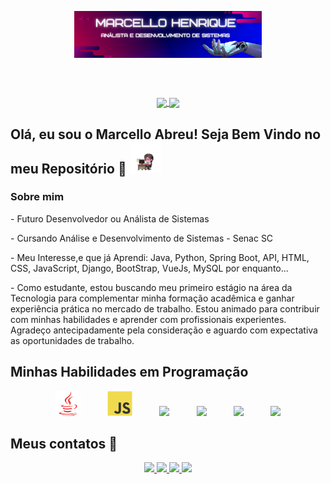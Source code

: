 <p align="center">
  <a href="#">
    <img align="center" width="300" src="marcello.png" />
  </a>
</p>
</br>
</br>
<p align="center">
  <a href="https://github.com/anuraghazra/github-readme-stats">
    <img
      align="center"
      height="165"
      src="https://github-readme-stats.vercel.app/api/top-langs/?username=MarcelloAbreu&layout=compact&langs_count=7&theme=algolia"
    />
  </a>
  <a href="https://github.com/anuraghazra/github-readme-stats">
    <img
      align="center"
      height="165"
      src="https://github-readme-stats.vercel.app/api?username=MarcelloAbreu&show_icons=true&theme=algolia&include_all_commits=true&count_private=true"
    />
  </a>
</p>

## Olá, eu sou o Marcello Abreu! Seja Bem Vindo no meu Repositório 👋 <img src="dev.gif" width="50px"></h2>

### Sobre mim
<div style="display: inline_block"  >
<p> -  Futuro Desenvolvedor ou Análista de Sistemas</p>
<p> -  Cursando Análise e Desenvolvimento de Sistemas - Senac SC</p>
<p> -  Meu Interesse,e  que já Aprendi: Java, Python, Spring Boot, API, HTML, CSS, JavaScript, Django, BootStrap, VueJs, MySQL por enquanto... </p>
<p> -  Como estudante, estou buscando meu primeiro estágio na área da Tecnologia para complementar minha formação acadêmica e ganhar experiência prática no mercado de trabalho. Estou animado para contribuir com minhas habilidades e aprender com profissionais experientes. Agradeço antecipadamente pela consideração e aguardo com expectativa as oportunidades de trabalho.</p>
</div>

## Minhas Habilidades em Programação
<div align="center">
    <img height="40" src="https://raw.githubusercontent.com/devicons/devicon/master/icons/java/java-plain.svg">
    &nbsp;&nbsp;&nbsp;&nbsp;&nbsp;&nbsp;&nbsp;&nbsp;&nbsp;
    <img height="40" src="https://raw.githubusercontent.com/devicons/devicon/master/icons/javascript/javascript-original.svg">
    &nbsp;&nbsp;&nbsp;&nbsp;&nbsp;&nbsp;&nbsp;&nbsp;&nbsp;
    <img height="40" src="https://www.vectorlogo.zone/logos/python/python-icon.svg">
    &nbsp;&nbsp;&nbsp;&nbsp;&nbsp;&nbsp;&nbsp;&nbsp;&nbsp;
    <img height="40" src="https://www.vectorlogo.zone/logos/w3_html5/w3_html5-icon.svg">
    &nbsp;&nbsp;&nbsp;&nbsp;&nbsp;&nbsp;&nbsp;&nbsp;&nbsp;
    <img height="40" src="https://www.vectorlogo.zone/logos/w3_css/w3_css-icon.svg">
    &nbsp;&nbsp;&nbsp;&nbsp;&nbsp;&nbsp;&nbsp;&nbsp;&nbsp;
    <img height="40" src="https://www.vectorlogo.zone/logos/mysql/mysql-icon.svg">
</div>

## Meus contatos :iphone:

<p align="center">
    <a href="https://github.com/MarcelloAbreu" target="_blank">
        <img  src="https://img.shields.io/badge/github-%23100000.svg?&style=for-the-badge&logo=github&logoColor=white" target="_blank">
    </a>
    <a href="mailto:marcellohenriquean13@gmail.com" target="_blank">
        <img src="https://img.shields.io/badge/gmail-D14836?&style=for-the-badge&logo=gmail&logoColor=white" target="_blank">
    </a>
    <a href="https://www.linkedin.com/in/marcello-abreu/" target="_blank">
        <img src="https://img.shields.io/badge/linkedin-%230077B5.svg?&style=for-the-badge&logo=linkedin&logoColor=white" target="_blank">
    </a>
    <a href="https://www.twitch.tv/marcelloabreu13" target="_blank">
        <img src="https://img.shields.io/badge/Twitch-9146FF?style=for-the-badge&logo=twitch&logoColor=white" target="_blank">
    </a>
</p>
